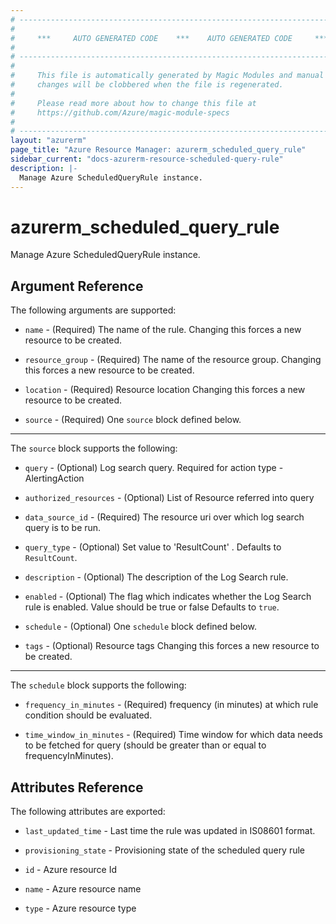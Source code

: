 ```yaml
---
# ----------------------------------------------------------------------------
#
#     ***     AUTO GENERATED CODE    ***    AUTO GENERATED CODE     ***
#
# ----------------------------------------------------------------------------
#
#     This file is automatically generated by Magic Modules and manual
#     changes will be clobbered when the file is regenerated.
#
#     Please read more about how to change this file at
#     https://github.com/Azure/magic-module-specs
#
# ----------------------------------------------------------------------------
layout: "azurerm"
page_title: "Azure Resource Manager: azurerm_scheduled_query_rule"
sidebar_current: "docs-azurerm-resource-scheduled-query-rule"
description: |-
  Manage Azure ScheduledQueryRule instance.
---
```


# azurerm_scheduled_query_rule

Manage Azure ScheduledQueryRule instance.


## Argument Reference

The following arguments are supported:

* `name` - (Required) The name of the rule. Changing this forces a new resource to be created.

* `resource_group` - (Required) The name of the resource group. Changing this forces a new resource to be created.

* `location` - (Required) Resource location Changing this forces a new resource to be created.

* `source` - (Required) One `source` block defined below.

---

The `source` block supports the following:

* `query` - (Optional) Log search query. Required for action type - AlertingAction

* `authorized_resources` - (Optional) List of  Resource referred into query

* `data_source_id` - (Required) The resource uri over which log search query is to be run.

* `query_type` - (Optional) Set value to 'ResultCount' . Defaults to `ResultCount`.

* `description` - (Optional) The description of the Log Search rule.

* `enabled` - (Optional) The flag which indicates whether the Log Search rule is enabled. Value should be true or false Defaults to `true`.

* `schedule` - (Optional) One `schedule` block defined below.

* `tags` - (Optional) Resource tags Changing this forces a new resource to be created.

---

The `schedule` block supports the following:

* `frequency_in_minutes` - (Required) frequency (in minutes) at which rule condition should be evaluated.

* `time_window_in_minutes` - (Required) Time window for which data needs to be fetched for query (should be greater than or equal to frequencyInMinutes).

## Attributes Reference

The following attributes are exported:

* `last_updated_time` - Last time the rule was updated in IS08601 format.

* `provisioning_state` - Provisioning state of the scheduled query rule

* `id` - Azure resource Id

* `name` - Azure resource name

* `type` - Azure resource type
